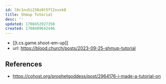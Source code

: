 ```yaml
---
id: l0c1nu5i238z8t5fl2xvxk8
title: Shmup Tutorial
desc: ''
updated: 1708452927350
created: 1708409642446
---
```


- [[t.cs.game.shoot-em-up]]
- url: https://blood.church/posts/2023-09-25-shmup-tutorial

## References

- https://cohost.org/prophetgoddess/post/2964176-i-made-a-tutorial-on